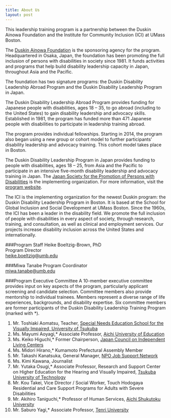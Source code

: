 ```yaml
---
title: About Us
layout: post
---
```


This leadership training program is a partnership between the Duskin Ainowa Foundation and the Institute for Community Inclusion (ICI) at UMass Boston.  

The [Duskin Ainowa Foundation](http://www.ainowa.jp/jigyou/haken/) is the sponsoring agency for the program. Headquartered in Osaka, Japan, the foundation has been promoting the full inclusion of persons with disabilities in society since 1981. It funds activities and programs that help build disability leadership capacity in Japan, throughout Asia and the Pacific.

The foundation has two signature programs: the Duskin Disability Leadership Abroad Program and the Duskin Disability Leadership Program in Japan.

The Duskin Disability Leadership Abroad Program provides funding for Japanese people with disabilities, ages 18 – 35, to go abroad (including to the United States) to gain disability leadership and advocacy skills. Established in 1981, the program has funded more than 471 Japanese people with disabilities to participate in leadership training abroad.

The program provides individual fellowships. Starting in 2014, the program also began using a new group or cohort model to further participants’ disability leadership and advocacy training. This cohort model takes place in Boston.

The Duskin Disability Leadership Program in Japan provides funding to people with disabilities, ages 18 – 25, from Asia and the Pacific to participate in an intensive five-month disability leadership and advocacy training in Japan. The [Japan Society for the Promotion of Persons with Disabilities](http://www.jsrpd.jp/static/index_e.html) is the implementing organization. For more information, visit the [program website](http://www.normanet.ne.jp/~duskin/english/index.html).

The ICI is the implementing organization for the newest Duskin program: the Duskin Disability Leadership Program in Boston. It is based at the School for Global Inclusion and Social Development at UMass Boston. Since the 1960s, the ICI has been a leader in the disability field. We promote the full inclusion of people with disabilities in every aspect of society, through research, training, and consultation, as well as clinical and employment services. Our projects increase disability inclusion across the United States and internationally.

###Program Staff
Heike Boeltzig-Brown, PhD  
Program Director  
[heike.boeltzig@umb.edu](mailto:heike.boeltzig@umb.edu )

###Miwa Tanabe
Program Coordinator  
[miwa.tanabe@umb.edu](mailto:miwa.tanabe@umb.edu)



###Program Executive Committee
A 10-member executive committee provides input on key aspects of the program, particularly applicant screening and candidate selection. Committee members also provide mentorship to individual trainees. Members represent a diverse range of life experiences, backgrounds, and disability expertise. Six committee members are former participants of the Duskin Disability Leadership Training Program (marked with *).

1. Mr. Toshiaki Aomatsu, Teacher, [Special Needs Education School for the Visually Impaired, University of Tsukuba](http://www.tsukuba.ac.jp/english/organization/lab_schools/gokokuji.html)
2.	Ms. Mayumi Aoyagi,* Associate Professor, [Aichi University of Education](http://www.aichi-edu.ac.jp/english/)
3.	Ms. Keiko Higuchi,* Former Chairperson, [Japan Council on Independent Living Centers](http://www.j-il.jp/jil.files/english/aboutjil.html)
4.	Ms. Midori Hirano,* Kumamoto Prefectural Assembly Member
5.	Mr. Takashi Kanatsuka, General Manager, [NPO Job Support Network](http://npojsn.com)
6.	Ms. Kimi Kawana, Journalist
7.	Mr. Yutaka Osugi,* Associate Professor, Research and Support Center on Higher Education for the Hearing and Visually Impaired, [Tsukuba University of Technology](http://www.tsukuba-tech.ac.jp/english/index.html)
8.	Mr. Kou Takei, Vice Director / Social Worker, Touch Hodogaya Residential and Care Support Programs for Adults with Severe Disabilities
9.	Mr. Akihiro Taniguchi,* Professor of Human Services, [Aichi Shukutoku University](http://www.aasa.ac.jp/english/)
10.	Mr. Saburo Yagi,* Associate Professor, [Tenri University](http://www.tenri-u.ac.jp/en/)
